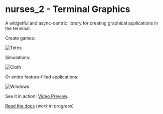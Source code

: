 # nurses_2 - Terminal Graphics

A widgetful and async-centric library for creating graphical applications in the terminal.

Create games:

![Tetris](https://raw.githubusercontent.com/salt-die/nurses_2/main/preview_images/tetris.png)

Simulations:

![Cloth](https://raw.githubusercontent.com/salt-die/nurses_2/main/preview_images/cloth.png)

Or entire feature-filled applications:

![Windows](https://raw.githubusercontent.com/salt-die/nurses_2/main/preview_images/windows.png)

See it in action: [Video Preview](https://youtu.be/LLI6ANQ6MH4).

[Read the docs](https://salt-die.github.io/nurses_2/index.html) (*work in progress*)
